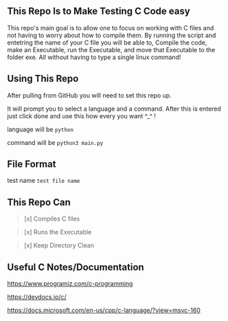 This Repo Is to Make Testing C Code easy
-
  This repo's main goal is to allow one to focus on working with C files and not having to worry about how to compile them. By running the script and entetring the name of your C file you will be able to, Compile the code, make an Executable, run the Executable, and move that Executable to the folder exe. All without having to type a single linux command!

Using This Repo
-
After pulling from GitHub you will need to set this repo up.

It will prompt you to select a language and a command. After this is entered just click done and use this how every you want ^_^ !

language will be  `python`

command will be `python3 main.py`

File Format
-

  test name `test file name`

This Repo Can
-
  >[x] Compiles C files

  >[x] Runs the Executable

  >[x] Keep Directory Clean

Useful C Notes/Documentation
-
  https://www.programiz.com/c-programming

  https://devdocs.io/c/

  https://docs.microsoft.com/en-us/cpp/c-language/?view=msvc-160